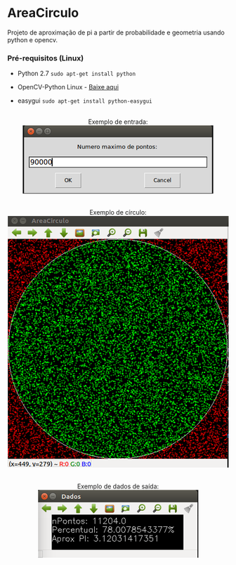 AreaCirculo
===========
Projeto de aproximação de pi a partir de probabilidade e geometria usando python e opencv.

### Pré-requisitos (Linux)
  * Python 2.7 `sudo apt-get install python`
  * OpenCV-Python Linux - [Baixe aqui](https://docs.opencv.org/3.4/d2/de6/tutorial_py_setup_in_ubuntu.html)
  
  * easygui `sudo apt-get install python-easygui`

<p align="center">
 <br>Exemplo de entrada:</br>
 <img src="imgsRM/in.png">
</p>

<p align="center">
 <br>Exemplo de círculo:</br>
 <img src="imgsRM/exemploCirculo.png">
</p>

<p align="center">
 <br>Exemplo de dados de saída:</br>
 <img src="imgsRM/exemploDados.png">
</p>



